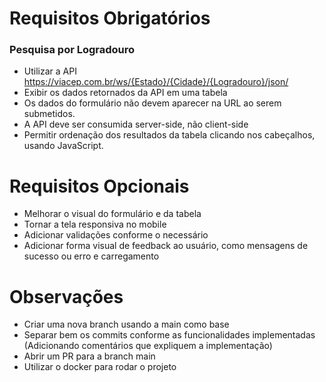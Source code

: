 # Requisitos Obrigatórios

### Pesquisa por Logradouro
- Utilizar a API https://viacep.com.br/ws/{Estado}/{Cidade}/{Logradouro}/json/
- Exibir os dados retornados da API em uma tabela
- Os dados do formulário não devem aparecer na URL ao serem submetidos.
- A API deve ser consumida server-side, não client-side
- Permitir ordenação dos resultados da tabela clicando nos cabeçalhos, usando JavaScript.

# Requisitos Opcionais
- Melhorar o visual do formulário e da tabela
- Tornar a tela responsiva no mobile
- Adicionar validações conforme o necessário
- Adicionar forma visual de feedback ao usuário, como mensagens de sucesso ou erro e carregamento

# Observações
- Criar uma nova branch usando a main como base
- Separar bem os commits conforme as funcionalidades implementadas (Adicionando comentários que expliquem a implementação)
- Abrir um PR para a branch main
- Utilizar o docker para rodar o projeto
